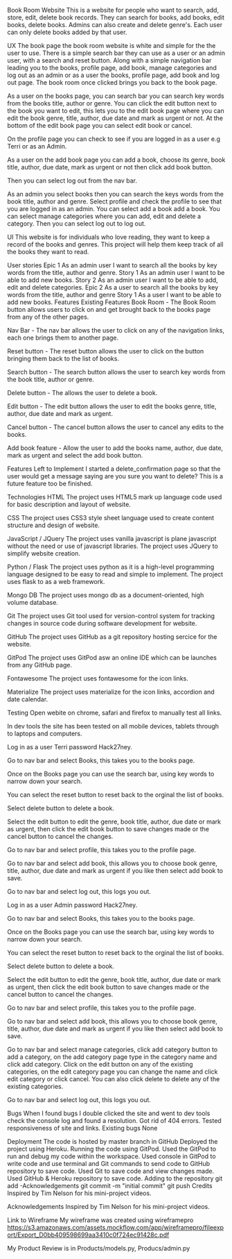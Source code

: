 Book Room Website
This is a website for people who want to search, add, store, edit, delete book records. They can search for books, add books, edit books, delete books. Admins can also create and delete genre's. Each user can only delete books added by that user.

UX
The book page the book room website is white and simple for the the user to use. There is a simple search bar they can use as a user or an admin user, with a search and reset button. Along with a simple navigation bar leading you to the books, profile page, add book, manage categories and log out as an admin or as a user the books, profile page, add book and log out page. The book room once clicked brings you back to the book page.

As a user on the books page, you can search bar you can search key words from the books title, author or genre. You can click the edit button next to the book you want to edit, this lets you to the edit book page where you can edit the book genre, title, author, due date and mark as urgent or not. At the bottom of the edit book page you can select edit book or cancel.

On the profile page you can check to see if you are logged in as a user e.g Terri or as an Admin.

As a user on the add book page you can add a book, choose its genre, book title, author, due date, mark as urgent or not then click add book button.

Then you can select log out from the nav bar.

As an admin you select books then you can search the keys words from the book title, author and genre. Select profile and check the profile to see that you are logged in as an admin. You can select add a book add a book. You can select manage categories where you can add, edit and delete a category. Then you can select log out to log out.

UI
This website is for individuals who love reading, they want to keep a record of the books and genres. This project will help them keep track of all the books they want to read.

User stories
Epic 1
As an admin user I want to search all the books by key words from the title, author and genre.
Story 1
As an admin user I want to be able to add new books.
Story 2
As an admin user I want to be able to add, edit and delete categories.
Epic 2
As a user to search all the books by key words from the title, author and genre
Story 1
As a user I want to be able to add new books.
Features
Existing Features
Book Room - The Book Room button allows users to click on and get brought back to the books page from any of the other pages.

Nav Bar - The nav bar allows the user to click on any of the navigation links, each one brings them to another page.

Reset button - The reset button allows the user to click on the button bringing them back to the list of books.

Search button - The search button allows the user to search key words from the book title, author or genre.

Delete button - The allows the user to delete a book.

Edit button - The edit button allows the user to edit the books genre, title, author, due date and mark as urgent.

Cancel button - The cancel button allows the user to cancel any edits to the books.

Add book feature - Allow the user to add the books name, author, due date, mark as urgent and select the add book button.

Features Left to Implement
I started a delete_confirmation page so that the user would get a message saying are you sure you want to delete? This is a future feature too be finished.

Technologies
HTML The project uses HTML5 mark up language code used for basic description and layout of website.

CSS The project uses CSS3 style sheet language used to create content structure and design of website.

JavaScript / JQuery The project uses vanilla javascript is plane javascript without the need or use of javascript libraries. The project uses JQuery to simplify website creation.

Python / Flask The project uses python as it is a high-level programming language designed to be easy to read and simple to implement. The project uses flask to as a web framework.

Mongo DB The project uses mongo db as a document-oriented, high volume database.

Git The project uses Git tool used for version-control system for tracking changes in source code during software development for website.

GitHub The project uses GitHub as a git repository hosting sercice for the website.

GitPod The project uses GitPod asw an online IDE which can be launches from any GitHub page.

Fontawesome The project uses fontawesome for the icon links.

Materialize The project uses materialize for the icon links, accordion and date calendar.

Testing
Open webite on chrome, safari and firefox to manually test all links.

In dev tools the site has been tested on all mobile devices, tablets through to laptops and computers.

Log in as a user Terri password Hack27ney.

Go to nav bar and select Books, this takes you to the books page.

Once on the Books page you can use the search bar, using key words to narrow down your search.

You can select the reset button to reset back to the orginal the list of books.

Select delete button to delete a book.

Select the edit button to edit the genre, book title, author, due date or mark as urgent, then click the edit book button to save changes made or the cancel button to cancel the changes.

Go to nav bar and select profile, this takes you to the profile page.

Go to nav bar and select add book, this allows you to choose book genre, title, author, due date and mark as urgent if you like then select add book to save.

Go to nav bar and select log out, this logs you out.

Log in as a user Admin password Hack27ney.

Go to nav bar and select Books, this takes you to the books page.

Once on the Books page you can use the search bar, using key words to narrow down your search.

You can select the reset button to reset back to the orginal the list of books.

Select delete button to delete a book.

Select the edit button to edit the genre, book title, author, due date or mark as urgent, then click the edit book button to save changes made or the cancel button to cancel the changes.

Go to nav bar and select profile, this takes you to the profile page.

Go to nav bar and select add book, this allows you to choose book genre, title, author, due date and mark as urgent if you like then select add book to save.

Go to nav bar and select manage categories, click add category button to add a category, on the add category page type in the category name and click add category. Click on the edit button on any of the existing categories, on the edit category page you can change the name and click edit category or click cancel. You can also click delete to delete any of the existing categories.

Go to nav bar and select log out, this logs you out.

Bugs
When I found bugs I double clicked the site and went to dev tools check the console log and found a resolution.
Got rid of 404 errors.
Tested responsiveness of site and links.
Existing bugs
None

Deployment
The code is hosted by master branch in GitHub
Deployed the project using Heroku.
Running the code using GitPod.
Used the GitPod to run and debug my code within the workspace.
Used console in GitPod to write code and use terminal and Git commands to send code to GitHub repository to save code.
Used Git to save code and view changes made.
Used GitHub & Heroku repository to save code.
Adding to the repository git add -Acknowledgements git commit -m "initial commit" git push
Credits
Inspired by Tim Nelson for his mini-project videos.

Acknowledgements
Inspired by Tim Nelson for his mini-project videos.

Link to Wireframe
My wireframe was created using wireframepro https://s3.amazonaws.com/assets.mockflow.com/app/wireframepro/fileexport/Export_D0bb409598699aa3410c0f724ec91428c.pdf

My Product Review is in Products/models.py, Producs/admin.py
